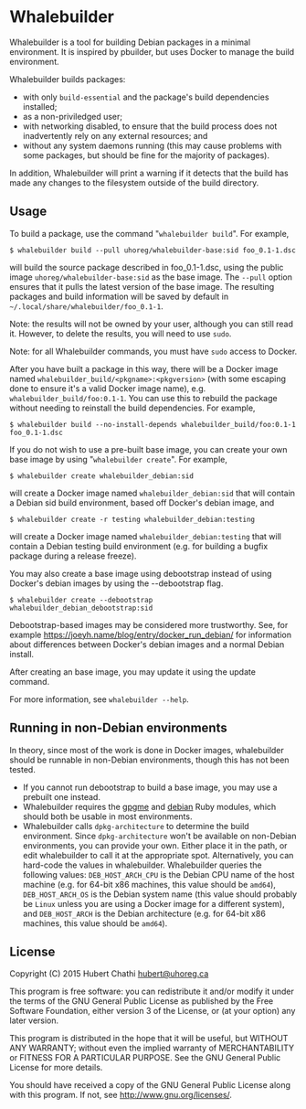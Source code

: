 Whalebuilder
============

Whalebuilder is a tool for building Debian packages in a minimal environment.
It is inspired by pbuilder, but uses Docker to manage the build environment.

Whalebuilder builds packages:

* with only `build-essential` and the package's build dependencies installed;
* as a non-priviledged user;
* with networking disabled, to ensure that the build process does not
  inadvertently rely on any external resources; and
* without any system daemons running (this may cause problems with some
  packages, but should be fine for the majority of packages).

In addition, Whalebuilder will print a warning if it detects that the build has
made any changes to the filesystem outside of the build directory.

Usage
-----

To build a package, use the command "`whalebuilder build`".
For example,

    $ whalebuilder build --pull uhoreg/whalebuilder-base:sid foo_0.1-1.dsc

will build the source package described in foo_0.1-1.dsc, using the public
image `uhoreg/whalebuilder-base:sid` as the base image.  The `--pull` option
ensures that it pulls the latest version of the base image.  The resulting
packages and build information will be saved by default in
`~/.local/share/whalebuilder/foo_0.1-1`.

Note: the results will not be owned by your user, although you can still read
it.  However, to delete the results, you will need to use `sudo`.

Note: for all Whalebuilder commands, you must have `sudo` access to Docker.

After you have built a package in this way, there will be a Docker image named
`whalebuilder_build/<pkgname>:<pkgversion>` (with some escaping done to ensure
it's a valid Docker image name), e.g. `whalebuilder_build/foo:0.1-1`.  You can
use this to rebuild the package without needing to reinstall the build
dependencies.  For example,

    $ whalebuilder build --no-install-depends whalebuilder_build/foo:0.1-1 foo_0.1-1.dsc

If you do not wish to use a pre-built base image, you can create your own base
image by using "`whalebuilder create`".  For example,

    $ whalebuilder create whalebuilder_debian:sid

will create a Docker image named `whalebuilder_debian:sid` that will contain
a Debian sid build environment, based off Docker's debian image, and

    $ whalebuilder create -r testing whalebuilder_debian:testing

will create a Docker image named `whalebuilder_debian:testing` that will
contain a Debian testing build environment (e.g. for building a bugfix package
during a release freeze).

You may also create a base image using debootstrap instead of using Docker's
debian images by using the --debootstrap flag.

    $ whalebuilder create --debootstrap whalebuilder_debian_debootstrap:sid

Debootstrap-based images may be considered more trustworthy.  See, for example
https://joeyh.name/blog/entry/docker_run_debian/ for information about
differences between Docker's debian images and a normal Debian install.

After creating an base image, you may update it using the update command.

For more information, see `whalebuilder --help`.

Running in non-Debian environments
----------------------------------

In theory, since most of the work is done in Docker images, whalebuilder should
be runnable in non-Debian environments, though this has not been tested.

* If you cannot run debootstrap to build a base image, you may use a prebuilt one
  instead.
* Whalebuilder requires the [gpgme](http://github.com/ueno/ruby-gpgme) and
  [debian](https://anonscm.debian.org/git/pkg-ruby-extras/ruby-debian.git/)
  Ruby modules, which should both be usable in most environments.
* Whalebuilder calls `dpkg-architecture` to determine the build environment.
  Since `dpkg-architecture` won't be available on non-Debian environments, you
  can provide your own.  Either place it in the path, or edit whalebuilder to
  call it at the appropriate spot.  Alternatively, you can hard-code the values
  in whalebuilder.  Whalebuilder queries the following values:
  `DEB_HOST_ARCH_CPU` is the Debian CPU name of the host machine (e.g. for
  64-bit x86 machines, this value should be `amd64`), `DEB_HOST_ARCH_OS` is the
  Debian system name (this value should probably be `Linux` unless you are
  using a Docker image for a different system), and `DEB_HOST_ARCH` is the
  Debian architecture (e.g. for 64-bit x86 machines, this value should be
  `amd64`).

License
-------
Copyright (C) 2015 Hubert Chathi <hubert@uhoreg.ca>

This program is free software: you can redistribute it and/or modify
it under the terms of the GNU General Public License as published by
the Free Software Foundation, either version 3 of the License, or
(at your option) any later version.

This program is distributed in the hope that it will be useful,
but WITHOUT ANY WARRANTY; without even the implied warranty of
MERCHANTABILITY or FITNESS FOR A PARTICULAR PURPOSE.  See the
GNU General Public License for more details.

You should have received a copy of the GNU General Public License
along with this program.  If not, see <http://www.gnu.org/licenses/>.
